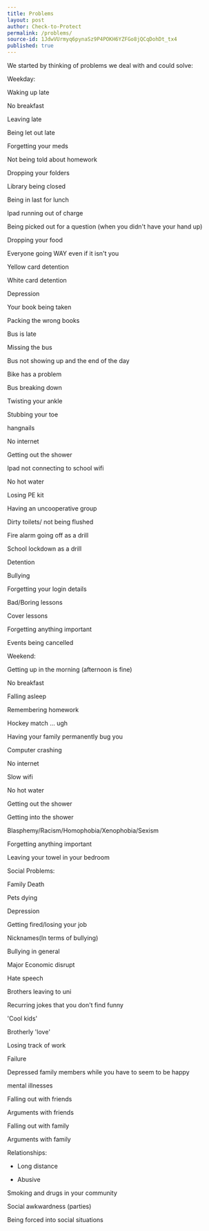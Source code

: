```yaml
---
title: Problems
layout: post
author: Check-to-Protect
permalink: /problems/
source-id: 1JdwVUrmyq6pynaSz9P4POKH6YZFGo8jQCqDohDt_tx4
published: true
---
```

We started by thinking of problems we deal with and could solve:

Weekday:

Waking up late

No breakfast

Leaving late

Being let out late

Forgetting your meds

Not being told about homework

Dropping your folders

Library being closed

Being in last for lunch

Ipad running out of charge

Being picked out for a question (when you didn't have your hand up)

Dropping your food

Everyone going WAY even if it isn't you

Yellow card detention

White card detention

Depression

Your book being taken

Packing the wrong books

Bus is late

Missing the bus

Bus not showing up and the end of the day

Bike has a problem

Bus breaking down

Twisting your ankle

Stubbing your toe

hangnails

No internet

Getting out the shower

Ipad not connecting to school wifi

No hot water

Losing PE kit

Having an uncooperative group

Dirty toilets/ not being flushed

Fire alarm going off as a drill

School lockdown as a drill

Detention

Bullying

Forgetting your login details

Bad/Boring lessons

Cover lessons 

Forgetting anything  important

Events being cancelled 

Weekend:

Getting up in the morning (afternoon is fine)

No breakfast

Falling asleep

Remembering homework

Hockey match … ugh

Having your family permanently bug you

Computer crashing

No internet

Slow wifi

No hot water

Getting out the shower

Getting into the shower

Blasphemy/Racism/Homophobia/Xenophobia/Sexism

Forgetting anything  important

Leaving your towel in your bedroom

Social Problems:

Family Death

Pets dying

Depression

Getting fired/losing your job

Nicknames(In terms of bullying)

Bullying in general

Major Economic disrupt

Hate speech

Brothers leaving to uni

Recurring jokes that you don't find funny

'Cool kids'

Brotherly 'love'

Losing track of work

Failure

Depressed family members while you have to seem to be happy

mental illnesses

Falling out with friends

Arguments with friends

Falling out with family

Arguments with family

Relationships: 

* Long distance

* Abusive

Smoking and drugs in your community

Social awkwardness (parties)

Being forced into social situations

